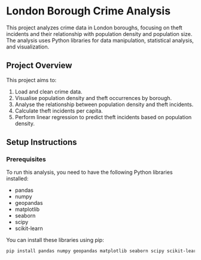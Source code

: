 # London Borough Crime Analysis

This project analyzes crime data in London boroughs, focusing on theft incidents and their relationship with population density and population size. The analysis uses Python libraries for data manipulation, statistical analysis, and visualization.

## Project Overview

This project aims to:
1. Load and clean crime data.
2. Visualise population density and theft occurrences by borough.
3. Analyse the relationship between population density and theft incidents.
4. Calculate theft incidents per capita.
5. Perform linear regression to predict theft incidents based on population density.

## Setup Instructions

### Prerequisites
To run this analysis, you need to have the following Python libraries installed:

- pandas
- numpy
- geopandas
- matplotlib
- seaborn
- scipy
- scikit-learn

You can install these libraries using pip:
```sh
pip install pandas numpy geopandas matplotlib seaborn scipy scikit-learn
